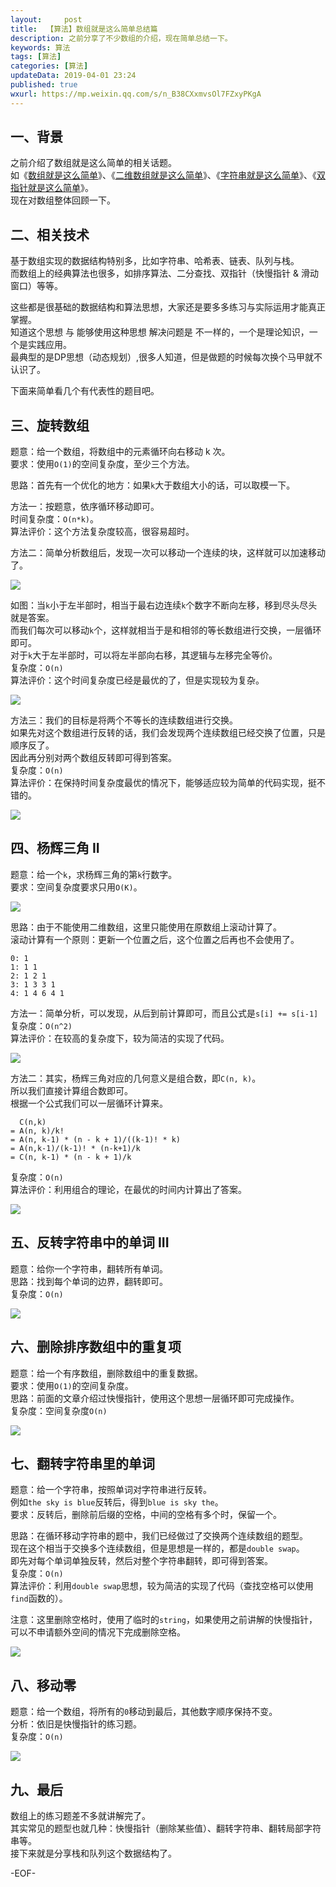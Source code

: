 ```yaml
---   
layout:     post  
title:  【算法】数组就是这么简单总结篇  
description: 之前分享了不少数组的介绍，现在简单总结一下。  
keywords: 算法  
tags: [算法]    
categories: [算法]  
updateData: 2019-04-01 23:24   
published: true 
wxurl: https://mp.weixin.qq.com/s/n_B38CXxmvsOl7FZxyPKgA  
---  
```



## 一、背景

之前介绍了数组就是这么简单的相关话题。  
如《[数组就是这么简单](https://mp.weixin.qq.com/s/pjADME31K5IBVQ0YMhWNpA)》、《[二维数组就是这么简单](https://mp.weixin.qq.com/s/bsMT3tsJZRZwOk8qdvKFyA)》、《[字符串就是这么简单](https://mp.weixin.qq.com/s/T2SoYIOOTT279DIWfxlyIA)》、《[双指针就是这么简单](https://mp.weixin.qq.com/s/w6HdSIOEHJRnTCQp1wkZDQ)》。  
现在对数组整体回顾一下。  


## 二、相关技术  

基于数组实现的数据结构特别多，比如字符串、哈希表、链表、队列与栈。  
而数组上的经典算法也很多，如排序算法、二分查找、双指针（快慢指针 & 滑动窗口）等等。  


这些都是很基础的数据结构和算法思想，大家还是要多多练习与实际运用才能真正掌握。  
知道这个思想 与 能够使用这种思想 解决问题是 不一样的，一个是理论知识，一个是实践应用。  
最典型的是DP思想（动态规划）,很多人知道，但是做题的时候每次换个马甲就不认识了。  


下面来简单看几个有代表性的题目吧。  


## 三、旋转数组  


题意：给一个数组，将数组中的元素循环向右移动 k 次。  
要求：使用`O(1)`的空间复杂度，至少三个方法。  


思路：首先有一个优化的地方：如果`k`大于数组大小的话，可以取模一下。


方法一：按题意，依序循环移动即可。  
时间复杂度：`O(n*k)`。  
算法评价：这个方法复杂度较高，很容易超时。  


方法二：简单分析数组后，发现一次可以移动一个连续的块，这样就可以加速移动了。  


![](/images/2019/04/leetcode-array-sumary-001.png)  


如图：当`k`小于左半部时，相当于最右边连续`k`个数字不断向左移，移到尽头尽头就是答案。  
而我们每次可以移动`k`个，这样就相当于是和相邻的等长数组进行交换，一层循环即可。  
对于`k`大于左半部时，可以将左半部向右移，其逻辑与左移完全等价。  
复杂度：`O(n)`  
算法评价：这个时间复杂度已经是最优的了，但是实现较为复杂。  


![](/images/2019/04/leetcode-array-sumary-002.png)  


方法三：我们的目标是将两个不等长的连续数组进行交换。  
如果先对这个数组进行反转的话，我们会发现两个连续数组已经交换了位置，只是顺序反了。  
因此再分别对两个数组反转即可得到答案。  
复杂度：`O(n)`  
算法评价：在保持时间复杂度最优的情况下，能够适应较为简单的代码实现，挺不错的。  


![](/images/2019/04/leetcode-array-sumary-003.png)  


## 四、杨辉三角 II  


题意：给一个`k`，求杨辉三角的第`k`行数字。  
要求：空间复杂度要求只用`O(K)`。  


![](/images/2019/04/PascalTriangleAnimated2.gif)  


思路：由于不能使用二维数组，这里只能使用在原数组上滚动计算了。  
滚动计算有一个原则：更新一个位置之后，这个位置之后再也不会使用了。  


```
0: 1
1: 1 1
2: 1 2 1
3: 1 3 3 1
4: 1 4 6 4 1
```

方法一：简单分析，可以发现，从后到前计算即可，而且公式是`s[i] += s[i-1]`  
复杂度：`O(n^2)`  
算法评价：在较高的复杂度下，较为简洁的实现了代码。  


![](/images/2019/04/leetcode-array-sumary-004.png)  


方法二：其实，杨辉三角对应的几何意义是组合数，即`C(n, k)`。  
所以我们直接计算组合数即可。  
根据一个公式我们可以一层循环计算来。  


```
  C(n,k) 
= A(n, k)/k! 
= A(n, k-1) * (n - k + 1)/((k-1)! * k) 
= A(n,k-1)/(k-1)! * (n-k+1)/k
= C(n, k-1) * (n - k + 1)/k  
```

复杂度：`O(n)`  
算法评价：利用组合的理论，在最优的时间内计算出了答案。  


![](/images/2019/04/leetcode-array-sumary-005.png)  


## 五、反转字符串中的单词 III  


题意：给你一个字符串，翻转所有单词。   
思路：找到每个单词的边界，翻转即可。  
复杂度：`O(n)`  


![](/images/2019/04/leetcode-array-sumary-007.png)  


## 六、删除排序数组中的重复项  


题意：给一个有序数组，删除数组中的重复数据。  
要求：使用`O(1)`的空间复杂度。  
思路：前面的文章介绍过快慢指针，使用这个思想一层循环即可完成操作。  
复杂度：空间复杂度`O(n)`  


![](/images/2019/04/leetcode-array-sumary-008.png)


## 七、翻转字符串里的单词  


题意：给一个字符串，按照单词对字符串进行反转。  
例如`the sky is blue`反转后，得到`blue is sky the`。  
要求：反转后，删除前后缀的空格，中间的空格有多个时，保留一个。  


思路：在循环移动字符串的题中，我们已经做过了交换两个连续数组的题型。  
现在这个相当于交换多个连续数组，但是思想是一样的，都是`double swap`。  
即先对每个单词单独反转，然后对整个字符串翻转，即可得到答案。  
复杂度：`O(n)`  
算法评价：利用`double swap`思想，较为简洁的实现了代码（查找空格可以使用`find`函数的）。  


注意：这里删除空格时，使用了临时的`string`，如果使用之前讲解的快慢指针，可以不申请额外空间的情况下完成删除空格。  


![](/images/2019/04/leetcode-array-sumary-006.png)  


## 八、移动零  

题意：给一个数组，将所有的`0`移动到最后，其他数字顺序保持不变。  
分析：依旧是快慢指针的练习题。  
复杂度：`O(n)`  


![](/images/2019/04/leetcode-array-sumary-009.png)  


## 九、最后  


数组上的练习题差不多就讲解完了。  
其实常见的题型也就几种：快慢指针（删除某些值）、翻转字符串、翻转局部字符串等。  
接下来就是分享栈和队列这个数据结构了。  


-EOF-  


